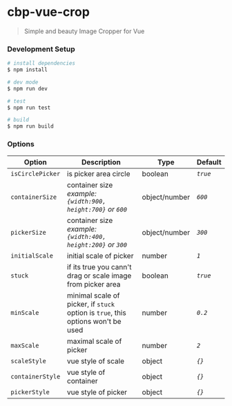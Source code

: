 # cbp-vue-crop

> Simple and beauty Image Cropper for Vue

### Development Setup

```bash
# install dependencies
$ npm install

# dev mode
$ npm run dev

# test
$ npm run test

# build
$ npm run build
```

### Options

Option | Description | Type | Default 
--- | --- | --- | ---
`isCirclePicker` | is picker area circle | boolean | *`true`*
`containerSize` | container size *example: `{width:900, height:700}` or `600`* | object/number | *`600`*
`pickerSize` | container size *example: `{width:400, height:200}` or `300`* | object/number | *`300`*
`initialScale` | initial scale of picker | number | *`1`*
`stuck` | if its true you cann't drag or scale image from picker area | boolean | *`true`*
`minScale` | minimal scale of picker, if `stuck` option is `true`, this options won't be used | number | *`0.2`*
`maxScale` | maximal scale of picker | number | *`2`*
`scaleStyle` | vue style of scale | object | *`{}`*
`containerStyle` | vue style of container | object | *`{}`*
`pickerStyle` | vue style of picker | object | *`{}`*